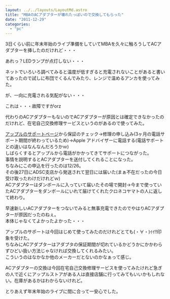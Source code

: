 ```yaml
---
layout: ../../layouts/LayoutMd.astro
title: "MBAのACアダプターが壊れたっぽいので交換してもらった"
date: "2011-12-29"
categories: 
  - "pc"
---
```


3日くらい前に年末年始のライブ準備をしていてMBAを久々に触ろうしてACアダプターを挿したのだけれど・・・

あれっ？LEDランプが点灯しない・・・

ネットでいろいろ調べてみると温度が低すぎると充電されないことがあると書いてあったので試しに布団でくるんでみたり、レンジで温めるアンカを使ってみた。

が、一向に充電される気配がない・・・

これは・・・故障ですがorz

代わりのACアダプターもないのでACアダプターが原因とは確定できなかったのだけれど、在宅自己交換修理サービスというのがあるので使ってみた。

[アップルのサポートページ](http://www.apple.com/jp/support/)から保証のチェック→修理の申し込み(3ヶ月の電話サポート期間が終わっているため)→Apple アドバイザーに電話する(電話サポートとの違いはなんなんだろうかｗ)  
しばらくするとアップルから電話がかかってきてサポートにつながった。  
事情を説明するとACアダプターを送付してくれることになった。  
ちなみにこの申込を行ったのは12/26。  
その後27日にADSC支店から発送されて翌日には届いた(まぁ不在だったの今日受け取ったわけだけれどｗ)  
ACアダプターはダンボールに入っていて届いたその場で開封→今まで使っていたACアダプターをダンボールにいれて届けてくれたクロネコヤマトの人に返して終わり。

早速新しいACアダプターをつないでみると無事充電できたのでやはりACアダプターが原因だったのねぇ。  
本体じゃなくてよかったよかった・・・

アップルのサポートは今回はじめて使ってみたのだけれどとても(・∀・)ｲｲ!!印象を受けた。  
ちなみにACアダプターはアダプタの保証期間が切れているかどうかにかかわらずひどい扱い方法じゃなければ交換してくれるみたい。  
こういうのはなかなか他のメーカーだとないのかなぁって感じ。

ACアダプターの交換は今回在宅自己交換修理サービスを使ってみたけれど急ぎの人で近くにアップルストアがある人は直接店舗に行ってみてもいいかもしれない。在庫があるかはわからないけれど。

とりあえず年末年始のライブに間に合って一安心でした。
